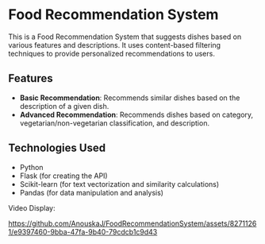 # Food Recommendation System

This is a Food Recommendation System that suggests dishes based on various features and descriptions. It uses content-based filtering techniques to provide personalized recommendations to users.

## Features

- **Basic Recommendation**: Recommends similar dishes based on the description of a given dish.
- **Advanced Recommendation**: Recommends dishes based on category, vegetarian/non-vegetarian classification, and description.

## Technologies Used

- Python
- Flask (for creating the API)
- Scikit-learn (for text vectorization and similarity calculations)
- Pandas (for data manipulation and analysis)


Video Display:


https://github.com/AnouskaJ/FoodRecommendationSystem/assets/82711261/e9397460-9bba-47fa-9b40-79cdcb1c9d43

